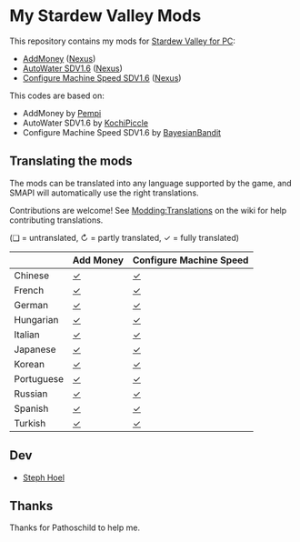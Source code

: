 ﻿# My Stardew Valley Mods

This repository contains my mods for [Stardew Valley for PC](http://stardewvalley.net/):

* [AddMoney](AddMoney) ([Nexus](https://www.nexusmods.com/stardewvalley/mods/21016))
* [AutoWater SDV1.6](AutoWater) ([Nexus](https://www.nexusmods.com/stardewvalley/mods/21022))
* [Configure Machine Speed SDV1.6](ConfigureMachineSpeed) ([Nexus](https://www.nexusmods.com/stardewvalley/mods/21005))

This codes are based on:

* AddMoney by [Pempi](https://www.nexusmods.com/stardewvalley/mods/20111)
* AutoWater SDV1.6 by [KochiPiccle](https://www.nexusmods.com/stardewvalley/mods/1666)
* Configure Machine Speed SDV1.6 by [BayesianBandit](https://www.nexusmods.com/stardewvalley/mods/3519)

## Translating the mods

The mods can be translated into any language supported by the game, and SMAPI will automatically use the right translations.

Contributions are welcome! See [Modding:Translations](https://stardewvalleywiki.com/Modding:Translations) on the wiki for help contributing translations.

(❑ = untranslated, ↻ = partly translated, ✓ = fully translated)

&nbsp;     | Add Money                  | Configure Machine Speed
:--------- | :------------------------- | :--------------------------------------
Chinese    | [✓](AddMoney/i18n/zh.json) | [✓](ConfigureMachineSpeed/i18n/zh.json)
French     | [✓](AddMoney/i18n/fr.json) | [✓](ConfigureMachineSpeed/i18n/fr.json)
German     | [✓](AddMoney/i18n/de.json) | [✓](ConfigureMachineSpeed/i18n/de.json)
Hungarian  | [✓](AddMoney/i18n/hu.json) | [✓](ConfigureMachineSpeed/i18n/hu.json)
Italian    | [✓](AddMoney/i18n/it.json) | [✓](ConfigureMachineSpeed/i18n/it.json)
Japanese   | [✓](AddMoney/i18n/ja.json) | [✓](ConfigureMachineSpeed/i18n/ja.json)
Korean     | [✓](AddMoney/i18n/ko.json) | [✓](ConfigureMachineSpeed/i18n/ko.json)
Portuguese | [✓](AddMoney/i18n/pt.json) | [✓](ConfigureMachineSpeed/i18n/pt.json)
Russian    | [✓](AddMoney/i18n/ru.json) | [✓](ConfigureMachineSpeed/i18n/ru.json)
Spanish    | [✓](AddMoney/i18n/es.json) | [✓](ConfigureMachineSpeed/i18n/es.json)
Turkish    | [✓](AddMoney/i18n/tr.json) | [✓](ConfigureMachineSpeed/i18n/tr.json)

## Dev

* [Steph Hoel](https://github.com/stephhoel)

## Thanks

Thanks for Pathoschild to help me.
